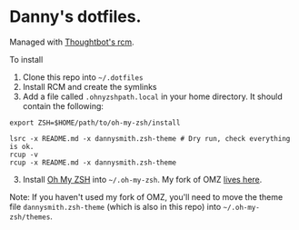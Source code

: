 # Danny's dotfiles.

Managed with [Thoughtbot's rcm](http://thoughtbot.github.io/rcm/rcm.7.html).

To install

1. Clone this repo into `~/.dotfiles`
2. Install RCM and create the symlinks
3. Add a file called `.ohnyzshpath.local` in your home directory. It should contain the following:

```shell
export ZSH=$HOME/path/to/oh-my-zsh/install
```

```shell
lsrc -x README.md -x dannysmith.zsh-theme # Dry run, check everything is ok.
rcup -v
rcup -x README.md -x dannysmith.zsh-theme
```

3. Install [Oh My ZSH](http://ohmyz.sh/) into `~/.oh-my-zsh`. My fork of OMZ [lives here](https://github.com/dannysmith/oh-my-zsh).

Note: If you haven't used my fork of OMZ, you'll need to move the theme file `dannysmith.zsh-theme` (which is also in this repo)  into `~/.oh-my-zsh/themes`.

